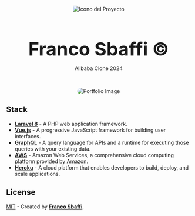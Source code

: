 <div align="center">
  
![Icono del Proyecto](https://github.com/FrancoSbaffi/Portfolio/assets/99909205/30fc803e-aabb-4af6-84e1-33fcf6e60ad8)

</div>

<h3 align="center" style="margin-bottom: 0; font-size: 50px;">
  Franco Sbaffi &copy;
</h3>

<p align="center">
  Alibaba Clone 2024
</p>
<br>
<div align="center">
  
<img src="https://github.com/FrancoSbaffi/AliexpressClone/assets/99909205/7a139b0b-e066-431e-9d24-d29748942d57"
 alt="Portfolio Image" style="border-radius: 10px;">
  
</div>

## Stack

- [**Laravel 8**](https://laravel.com/) - A PHP web application framework.
- [**Vue.js**](https://vuejs.org/) - A progressive JavaScript framework for building user interfaces.
- [**GraphQL**](https://graphql.org/) - A query language for APIs and a runtime for executing those queries with your existing data.
- [**AWS**](https://aws.amazon.com/) - Amazon Web Services, a comprehensive cloud computing platform provided by Amazon.
- [**Heroku**](https://www.heroku.com/) - A cloud platform that enables developers to build, deploy, and scale applications.

##  License

[MIT](#) - Created by [**Franco Sbaffi**](https://www.linkedin.com/in/franco-sbaffi/).

